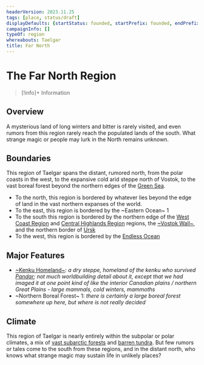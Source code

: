```yaml
---
headerVersion: 2023.11.25
tags: [place, status/draft]
displayDefaults: {startStatus: founded, startPrefix: founded, endPrefix: destroyed, endStatus: destroyed}
campaignInfo: []
typeOf: region
whereabouts: Taelgar
title: Far North
---
```

# The Far North Region
>[!info]+ Information
>> 

## Overview

A mysterious land of long winters and bitter  is rarely visited, and even rumors from this region rarely reach the populated lands of the south. What strange magic or people may lurk in the North remains unknown. 

## Boundaries

This region of Taelgar spans the distant, rumored north, from the polar coasts in the west, to the expansive cold arid steppe north of Vostok, to the vast boreal forest beyond the northern edges of the [Green Sea](<../green-sea.md>). 

- To the north, this region is bordered by whatever lies beyond the edge of land in the vast northern expanses of the world.
- To the east, this region is bordered by the ~Eastern Ocean~ 1
- To the south this region is bordered by the northern edge of the [West Coast Region](<../west-coast/west-coast-region.md>) and [Central Highlands Region](<../sentinel-range/central-highlands-region.md>) regions, the [~Vostok Wall~](<../../worldbuilding/tentative/vostok-wall.md>), and the northern border of [Ursk](<../northern-green-sea/ursk.md>)
- To the west, this region is bordered by the [Endless Ocean](<../endless-ocean.md>)

## Major Features

- [~Kenku Homeland~](<../northern-green-sea/kenku-homeland.md>): *a dry steppe, homeland of the kenku who survived [Pandar](<../../history/pandar.md>); not much worldbuilding detail about it, except that we had imaged it at one point kind of like the interior Canadian plains / northern Great Plains - large mammals, cold winters, mammoths*
- ~Northern Boreal Forest~ 1: *there is certainly a large boreal forest somewhere up here, but where is not really decided*

## Climate

This region of Taelgar is nearly entirely within the subpolar or polar climates, a mix of [vast subarctic forests](https://geodiode.com/climate/subarctic) and [barren tundra](https://geodiode.com/climate/tundra). But few rumors or tales come to the south from these regions, and in the distant north, who knows what strange magic may sustain life in unlikely places?